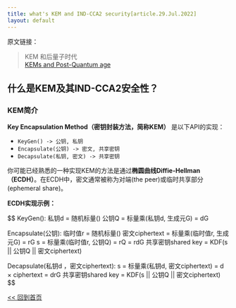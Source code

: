 ```yaml
---
title: what's KEM and IND-CCA2 security[article.29.Jul.2022]
layout: default
---
```


原文链接：
> KEM 和后量子时代
<br>[KEMs and Post-Quantum age](https://words.filippo.io/dispatches/post-quantum-age/)


## 什么是KEM及其IND-CCA2安全性？

### KEM简介

**Key Encapsulation Method（密钥封装方法，简称KEM）** 是以下API的实现：

- `KeyGen() -> 公钥, 私钥`
- `Encapsulate(公钥) -> 密文, 共享密钥`
- `Decapsulate(私钥, 密文) -> 共享密钥`

你可能已经熟悉的一种实现KEM的方法是通过**椭圆曲线Diffie-Hellman（ECDH）**。在ECDH中，密文通常被称为对端(the peer)或临时共享部分(ephemeral share)。

**ECDH实现示例：**

$$
KeyGen(): 
    私钥d = 随机标量()
    公钥Q = 标量乘(私钥d, 生成元G) = dG

Encapsulate(公钥):
    临时值r = 随机标量()
    密文ciphertext = 标量乘(临时值r, 生成元G) = rG
    s = 标量乘(临时值r, 公钥Q) = rQ = rdG
    共享密钥shared key = KDF(s || 公钥Q || 密文ciphertext)

Decapsulate(私钥d ，密文ciphertext):
    s = 标量乘(私钥d, 密文ciphertext) = d × ciphertext = drG
    共享密钥shared key = KDF(s || 公钥Q || 密文ciphertext)
$$

[<< 回到首页](./index)